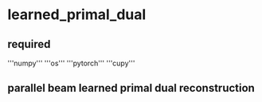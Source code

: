 # learned_primal_dual

## required
'''numpy'''
'''os'''
'''pytorch'''
'''cupy'''

## parallel beam learned primal dual reconstruction

